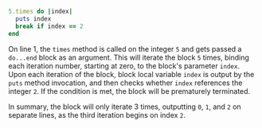 ```Ruby
5.times do |index|
  puts index
  break if index == 2
end
```
On line 1, the `times` method is called on the integer `5` and gets passed a `do...end` block as an argument. This will iterate the block `5` times, binding each iteration number, starting at zero, to the block's parameter `index`. Upon each iteration of the block, block local variable `index` is output by the `puts` method invocation, and then checks whether `index` references the integer `2`. If the condition is met, the block will be prematurely terminated.

In summary, the block will only iterate 3 times, outputting `0`, `1`, and `2` on separate lines, as the third iteration begins on index `2`.